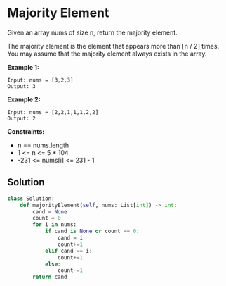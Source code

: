 <h1>Majority Element</h1>

<p>
Given an array nums of size n, return the majority element.

The majority element is the element that appears more than ⌊n / 2⌋ times. You may assume that the majority element always exists in the array.

<b>Example 1:</b>

    Input: nums = [3,2,3]
    Output: 3
    
<b>Example 2:</b>

    Input: nums = [2,2,1,1,1,2,2]
    Output: 2

<b>Constraints:</b>

- n == nums.length
- 1 <= n <= 5 * 104
- -231 <= nums[i] <= 231 - 1

<h2>Solution</h2>

```python
class Solution:
    def majorityElement(self, nums: List[int]) -> int:
        cand = None
        count = 0
        for i in nums:
            if cand is None or count == 0:
                cand = i
                count+=1
            elif cand == i:
                count+=1
            else:
                count-=1
        return cand
```
